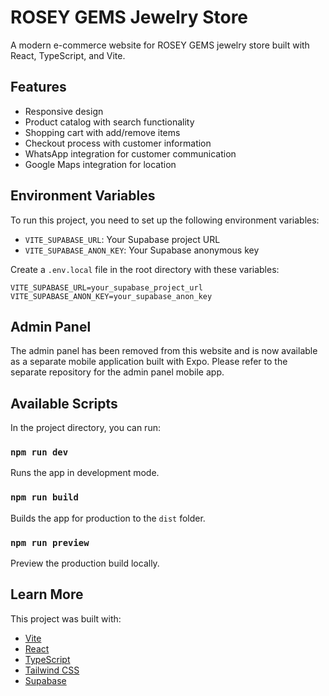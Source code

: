 # ROSEY GEMS Jewelry Store

A modern e-commerce website for ROSEY GEMS jewelry store built with React, TypeScript, and Vite.

## Features

- Responsive design
- Product catalog with search functionality
- Shopping cart with add/remove items
- Checkout process with customer information
- WhatsApp integration for customer communication
- Google Maps integration for location

## Environment Variables

To run this project, you need to set up the following environment variables:

- `VITE_SUPABASE_URL`: Your Supabase project URL
- `VITE_SUPABASE_ANON_KEY`: Your Supabase anonymous key

Create a `.env.local` file in the root directory with these variables:

```
VITE_SUPABASE_URL=your_supabase_project_url
VITE_SUPABASE_ANON_KEY=your_supabase_anon_key
```

## Admin Panel

The admin panel has been removed from this website and is now available as a separate mobile application built with Expo. Please refer to the separate repository for the admin panel mobile app.

## Available Scripts

In the project directory, you can run:

### `npm run dev`

Runs the app in development mode.

### `npm run build`

Builds the app for production to the `dist` folder.

### `npm run preview`

Preview the production build locally.

## Learn More

This project was built with:
- [Vite](https://vitejs.dev/)
- [React](https://reactjs.org/)
- [TypeScript](https://www.typescriptlang.org/)
- [Tailwind CSS](https://tailwindcss.com/)
- [Supabase](https://supabase.io/)